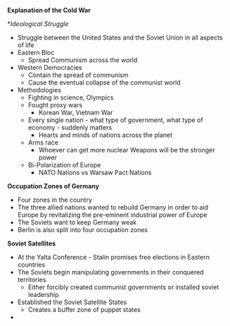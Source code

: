 **Explanation of the Cold War**

**Ideological Struggle*
- Struggle between the United States and the Soviet Union in all aspects of life
- Eastern Bloc
	- Spread Communism across the world
- Western Democracies 
	- Contain the spread of communism 
	- Cause the eventual collapse of the communist world
- Methodologies 
	- Fighting in science, Olympics
	- Fought proxy wars
		- Korean War, Vietnam War
	- Every single nation - what type of government, what type of economy - suddenly matters
		- Hearts and minds of nations across the planet
	- Arms race
		- Whoever can get more nuclear Weapons will be the stronger power
	- Bi-Polarization of Europe 
		- NATO Nations vs Warsaw Pact Nations

**Occupation Zones of Germany**
- Four zones in the country
- The three allied nations wanted to rebuild Germany in order to aid Europe by revitalizing the pre-eminent industrial power of Europe
- The Soviets want to keep Germany weak 
- Berlin is also split into four occupation zones

**Soviet Satellites**
- At the Yalta Conference - Stalin promises free elections in Eastern countries
- The Soviets begin manipulating governments in their conquered territories
	- Either forcibly created communist governments or installed soviet leadership
- Established the Soviet Satellite States
	- Creates a buffer zone of puppet states
- 